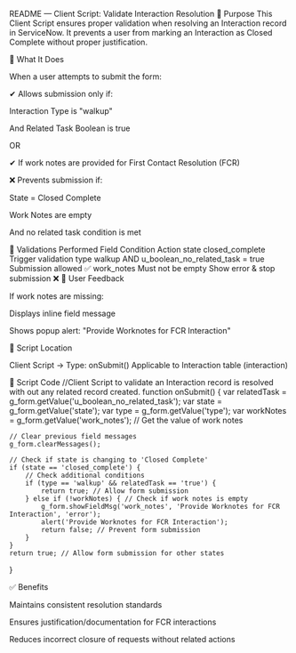 README — Client Script: Validate Interaction Resolution
📌 Purpose
This Client Script ensures proper validation when resolving an Interaction record in ServiceNow.
It prevents a user from marking an Interaction as Closed Complete without proper justification.

🎯 What It Does

When a user attempts to submit the form:

✔ Allows submission only if:

Interaction Type is "walkup"

And Related Task Boolean is true

OR

✔ If work notes are provided for First Contact Resolution (FCR)

❌ Prevents submission if:

State = Closed Complete

Work Notes are empty

And no related task condition is met

🧠 Validations Performed
Field	Condition	Action
state	closed_complete	Trigger validation
type	walkup AND u_boolean_no_related_task = true	Submission allowed ✅
work_notes	Must not be empty	Show error & stop submission ❌
🔔 User Feedback

If work notes are missing:

Displays inline field message

Shows popup alert:
"Provide Worknotes for FCR Interaction"

📍 Script Location

Client Script → Type: onSubmit()
Applicable to Interaction table (interaction)

📌 Script Code
//Client Script to validate an Interaction record is resolved with out any related record created.
function onSubmit() {
    var relatedTask = g_form.getValue('u_boolean_no_related_task');
    var state = g_form.getValue('state');
    var type = g_form.getValue('type');
    var workNotes = g_form.getValue('work_notes'); // Get the value of work notes

    // Clear previous field messages
    g_form.clearMessages();

    // Check if state is changing to 'Closed Complete'
    if (state == 'closed_complete') {
        // Check additional conditions
        if (type == 'walkup' && relatedTask == 'true') {
            return true; // Allow form submission
        } else if (!workNotes) { // Check if work notes is empty
            g_form.showFieldMsg('work_notes', 'Provide Worknotes for FCR Interaction', 'error');
            alert('Provide Worknotes for FCR Interaction');
            return false; // Prevent form submission
        }
    }
    return true; // Allow form submission for other states
}

✅ Benefits

Maintains consistent resolution standards

Ensures justification/documentation for FCR interactions

Reduces incorrect closure of requests without related actions
